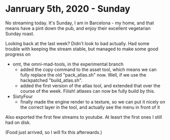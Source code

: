 # Janruary 5th, 2020 - Sunday

No streaming today.
It's Sunday, I am in Barcelona - my home, and that means have a pint down the pub, and enjoy their excellent vegetarian Sunday roast.

Looking back at the last week?
Didn't look to bad actually.
Had some trouble with keeping the stream stable, but managed to make some good progress on
- omt, the omni-mad-tools, in the experimental branch
	- added the copy command to the asset tool, which means we can fully replace the old "pack_atlas.sh" now. Well, if we use the hackpatched "build_atlas.sh".
	- added the first version of the atlas tool, and extended that over the course of the week. Fiiish! atlases can now be fully build by this.
- SixtyFour
	- finally made the engine render to a texture, so we can put it nicely on the correct layer in the tool, and actually see the menu in front of it

Also exported the first few streams to youtube. At leasrt the first ones I still had on disk.

(Food just arrived, so I will fix this afterwards.)



